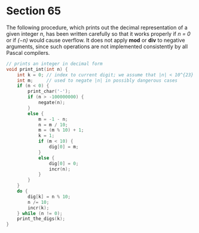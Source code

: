 # Section 65

The following procedure, which prints out the decimal representation of a given integer *n*, has been written carefully so that it works properly if *n = 0* or if *(−n)* would cause overflow.
It does not apply **mod** or **div** to negative arguments, since such operations are not implemented consistently by all Pascal compilers.

```c io/basic_printing.c
// prints an integer in decimal form
void print_int(int n) {
    int k = 0; // index to current digit; we assume that |n| < 10^{23}
    int m;     // used to negate |n| in possibly dangerous cases
    if (n < 0) {
        print_char('-');
        if (n > -100000000) {
            negate(n);
        }
        else {
            m = -1 - n;
            n = m / 10;
            m = (m % 10) + 1;
            k = 1;
            if (m < 10) {
                dig[0] = m;
            }
            else {
                dig[0] = 0;
                incr(n);
            }
        }
    }
    do {
        dig[k] = n % 10;
        n /= 10;
        incr(k);
    } while (n != 0);
    print_the_digs(k);
}
```
